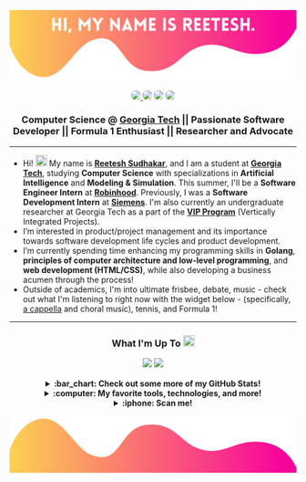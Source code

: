 <p align="center">
  <img src="assets/header.png">
</p>

<p align="center">
	<a href="https://linkedin.com/in/reeteshsudhakar"><img style="border-radius: 6px; overflow: hidden;" src="https://img.shields.io/badge/LinkedIn-0077B5?style=for-the-badge&logo=linkedin&logoColor=white"></img>
	</a>
	<a href="https://instagram.com/reeteshsudhakar"><img style="border-radius: 6px;" src="https://img.shields.io/badge/Instagram-E4405F?style=for-the-badge&logo=instagram&logoColor=white" /></a>
	<a href="https://reeteshsudhakar.com/"><img style="border-radius: 6px;" src="https://img.shields.io/website?down_color=Red&down_message=Offline&logo=vercel&style=for-the-badge&up_color=Green&up_message=Online&url=https%3A%2F%2Freeteshsudhakar.com" /></a>
	<a href="mailto:rsudhakar9@gatech.edu"><img style="border-radius: 6px;" src="https://img.shields.io/badge/Email-D14836?style=for-the-badge&logo=gmail&logoColor=white" /></a>
</p>

<h3 align="center"> <a><strong> Computer Science @ <a href="https://gatech.edu">Georgia Tech</a> || Passionate Software Developer || Formula 1 Enthusiast || Researcher and Advocate</strong></a> </h3>

---

- Hi! <img src="https://media.giphy.com/media/hvRJCLFzcasrR4ia7z/giphy.gif" width="20px" height="20px"> My name is <a href="https://reeteshsudhakar.com"><strong>Reetesh Sudhakar</strong></a>, and I am a student at [**Georgia Tech**](https://gatech.edu), studying **Computer Science** with specializations in **Artificial Intelligence** and **Modeling & Simulation**. This summer, I'll be  a **Software Engineer Intern** at [**Robinhood**](https://robinhood.com/us/en/). Previously, I was a **Software Development Intern** at [**Siemens**]([https://sw.siemens.com](https://www.sw.siemens.com/en-US/)). I'm also currently an undergraduate researcher at Georgia Tech as a part of the [**VIP Program**](https://www.vip.gatech.edu/teams/vwa) (Vertically Integrated Projects). 
- I’m interested in product/project management and its importance towards software development life cycles and product development. 
- I’m currently spending time enhancing my programming skills in **Golang**, **principles of computer architecture and low-level programming**, and **web development (HTML/CSS)**, while also developing a business acumen through the process! 
- Outside of academics, I'm into ultimate frisbee, debate, music - check out what I'm listening to right now with the widget below - (specifically, [a cappella](https://www.youtube.com/watch?v=un1HidgVOUk) and choral music), tennis, and Formula 1!

--- 

<h3 align="center"> <a><strong>What I'm Up To <img width="20px" height="20px" src="https://c.tenor.com/JHxQC27Iw14AAAAi/eyes-emoji.gif"></strong></a> </h3>

<div class="column" align="center">
<!--   <div class="row">
    <img src="https://spotify-github-profile.vercel.app/api/view?uid=7gv2grx6al950orr9jkqpy4yf&cover_image=true&theme=novatorem&bar_color=2e548a&bar_color_cover=false">
  </div>	 -->
  <div class="row">
    <img src="https://github.com/reeteshsudhakar/github-stats-transparent/blob/output/generated/languages.svg">
    <img src="https://github.com/reeteshsudhakar/github-stats-transparent/blob/output/generated/overview.svg">
  </div>
</div>

</br>

<details>
  <summary align="center"><strong>:bar_chart: Check out some more of my GitHub Stats!</strong></summary>
<br>
<p align="center">
  <img src="https://github-profile-trophy.vercel.app/?username=reeteshsudhakar&theme=nord&margin-w=10&margin-h=10&row=1">
</p>
<p align="center">
  <img src="http://github-readme-streak-stats.herokuapp.com?user=reeteshsudhakar&theme=nord&date_format=M%20j%5B%2C%20Y%5D">
</p>
  
<!--START_SECTION:waka-->
![Code Time](http://img.shields.io/badge/Code%20Time-505%20hrs%2022%20mins-blue)

![Profile Views](http://img.shields.io/badge/Profile%20Views-13-blue)

![Lines of code](https://img.shields.io/badge/From%20Hello%20World%20I%27ve%20Written-12.4%20million%20lines%20of%20code-blue)

**🐱 My GitHub Data** 

> 📦 1.1 MB Used in GitHub's Storage 
 > 
> 🏆 19 Contributions in the Year 2023
 > 
> 🚫 Not Opted to Hire
 > 
> 📜 16 Public Repositories 
 > 
> 🔑 11 Private Repositories 
 > 
**I'm a Night 🦉** 

```text
🌞 Morning                201 commits         ██░░░░░░░░░░░░░░░░░░░░░░░   09.81 % 
🌆 Daytime                768 commits         █████████░░░░░░░░░░░░░░░░   37.48 % 
🌃 Evening                771 commits         █████████░░░░░░░░░░░░░░░░   37.63 % 
🌙 Night                  309 commits         ████░░░░░░░░░░░░░░░░░░░░░   15.08 % 
```
📅 **I'm Most Productive on Wednesday** 

```text
Monday                   321 commits         ████░░░░░░░░░░░░░░░░░░░░░   15.67 % 
Tuesday                  277 commits         ███░░░░░░░░░░░░░░░░░░░░░░   13.52 % 
Wednesday                411 commits         █████░░░░░░░░░░░░░░░░░░░░   20.06 % 
Thursday                 274 commits         ███░░░░░░░░░░░░░░░░░░░░░░   13.37 % 
Friday                   304 commits         ████░░░░░░░░░░░░░░░░░░░░░   14.84 % 
Saturday                 238 commits         ███░░░░░░░░░░░░░░░░░░░░░░   11.62 % 
Sunday                   224 commits         ███░░░░░░░░░░░░░░░░░░░░░░   10.93 % 
```


📊 **This Week I Spent My Time On** 

```text
🕑︎ Time Zone: America/New_York

💬 Programming Languages: 
Python                   4 mins              █████████████████████████   100.00 % 

🔥 Editors: 
VS Code                  4 mins              █████████████████████████   100.00 % 

💻 Operating System: 
Mac                      4 mins              █████████████████████████   100.00 % 
```

**I Mostly Code in Python** 

```text
Python                   9 repos             █████████░░░░░░░░░░░░░░░░   36.00 % 
Jupyter Notebook         5 repos             █████░░░░░░░░░░░░░░░░░░░░   20.00 % 
C                        2 repos             ██░░░░░░░░░░░░░░░░░░░░░░░   08.00 % 
TeX                      1 repo              █░░░░░░░░░░░░░░░░░░░░░░░░   04.00 % 
Go                       1 repo              █░░░░░░░░░░░░░░░░░░░░░░░░   04.00 % 
```



**Timeline**

![Lines of Code chart](https://raw.githubusercontent.com/reeteshsudhakar/reeteshsudhakar/main/assets/bar_graph.png)


 Last Updated on 12/05/2023 14:17:37 UTC
<!--END_SECTION:waka-->
</details>

<details align="center">
	<summary>
		<strong>:computer: My favorite tools, technologies, and more! </strong>
	</summary>
	<br>
	<div class="row" align="center">
		<img src="https://img.shields.io/badge/java-%23ED8B00.svg?style=for-the-badge&logo=java&logoColor=white">
		<img src="https://img.shields.io/badge/python-3670A0?style=for-the-badge&logo=python&logoColor=ffdd54">
		<img src="https://img.shields.io/badge/javascript-%23323330.svg?style=for-the-badge&logo=javascript&logoColor=%23F7DF1E">
		<img src="https://img.shields.io/badge/html5-%23E34F26.svg?style=for-the-badge&logo=html5&logoColor=white">
		<img src="https://img.shields.io/badge/css3-%231572B6.svg?style=for-the-badge&logo=css3&logoColor=white">
	</div>
	<br>
	<div class="row" align="center">
		<img src="https://img.shields.io/badge/sqlite-%2307405e.svg?style=for-the-badge&logo=sqlite&logoColor=white">
		<img src="https://img.shields.io/badge/postgres-%23316192.svg?style=for-the-badge&logo=postgresql&logoColor=white">
		<img src="https://img.shields.io/badge/bootstrap-%23563D7C.svg?style=for-the-badge&logo=bootstrap&logoColor=white">
		<img src="https://img.shields.io/badge/flask-%23000.svg?style=for-the-badge&logo=flask&logoColor=white">
		<img src="https://img.shields.io/badge/Qt-%23217346.svg?style=for-the-badge&logo=Qt&logoColor=white">
		<img src="https://img.shields.io/badge/heroku-%23430098.svg?style=for-the-badge&logo=heroku&logoColor=white">
	</div>
	<br>
	<div class="row" align="center">
		<img src="https://img.shields.io/badge/IntelliJIDEA-000000.svg?style=for-the-badge&logo=intellij-idea&logoColor=white">
		<img src="https://img.shields.io/badge/jupyter-%23FA0F00.svg?style=for-the-badge&logo=jupyter&logoColor=white">
		<img src="https://img.shields.io/badge/pycharm-143?style=for-the-badge&logo=pycharm&logoColor=black&color=black&labelColor=green">
		<img src="https://img.shields.io/badge/sublime_text-%23575757.svg?style=for-the-badge&logo=sublime-text&logoColor=important">
		<img src="https://img.shields.io/badge/Visual%20Studio%20Code-0078d7.svg?style=for-the-badge&logo=visual-studio-code&logoColor=white">
		<img src="https://img.shields.io/badge/Visual%20Studio-5C2D91.svg?style=for-the-badge&logo=visual-studio&logoColor=white">
	</div>
	<br>
	<div class="row" align="center">
		<img src="https://img.shields.io/badge/iOS-000000?style=for-the-badge&logo=ios&logoColor=white">
		<img src="https://img.shields.io/badge/Canva-%2300C4CC.svg?style=for-the-badge&logo=Canva&logoColor=white">
		<img src="https://img.shields.io/badge/figma-%23F24E1E.svg?style=for-the-badge&logo=figma&logoColor=white">	
		<img src="https://img.shields.io/badge/mac%20os-000000?style=for-the-badge&logo=macos&logoColor=F0F0F0">
		<img src="https://img.shields.io/badge/alfred-%235C1F87.svg?style=for-the-badge&logo=alfred">
	</div>
	<br>
	<div class="row" align="center">
		<img src="https://img.shields.io/badge/docker-%230db7ed.svg?style=for-the-badge&logo=docker&logoColor=white">
		<img src="https://img.shields.io/badge/jira-%230A0FFF.svg?style=for-the-badge&logo=jira&logoColor=white">
		<img src="https://img.shields.io/badge/github-%23121011.svg?style=for-the-badge&logo=github&logoColor=white">
		<img src="https://img.shields.io/badge/gitlab-%23181717.svg?style=for-the-badge&logo=gitlab&logoColor=white">
	</div>
</details>
<details align="center">
	<summary>
		<strong>:iphone: Scan me!</strong>
	</summary>
	<br>
	<div class="row" align="center">
		<img width="200" align="center" style="padding: 20px" src="https://github.com/reeteshsudhakar/reeteshsudhakar/blob/main/assets/scannables/facebook_code.png">
		<img width="200" align="center" style="padding: 20px" src="https://github.com/reeteshsudhakar/reeteshsudhakar/blob/main/assets/scannables/snapcode.gif">
		<img width="200" align="center" style="padding: 20px" src="https://github.com/reeteshsudhakar/reeteshsudhakar/blob/main/assets/scannables/instagram_code.png">
		<img width="200" align="center" style="padding: 20px" src="https://github.com/reeteshsudhakar/reeteshsudhakar/blob/main/assets/scannables/website_code.png">
	</div>
</details>

<p align="center">
  <img src="assets/footer.png">
</p>

<!---
reeteshsudhakar/reeteshsudhakar is a ✨ special ✨ repository because its `README.md` (this file) appears on your GitHub profile.
You can click the Preview link to take a look at your changes.
https://user-images.githubusercontent.com/86990519/141708091-8fa1cd7e-bc3e-4c47-a0b1-df35d53a9981.mov
--->
